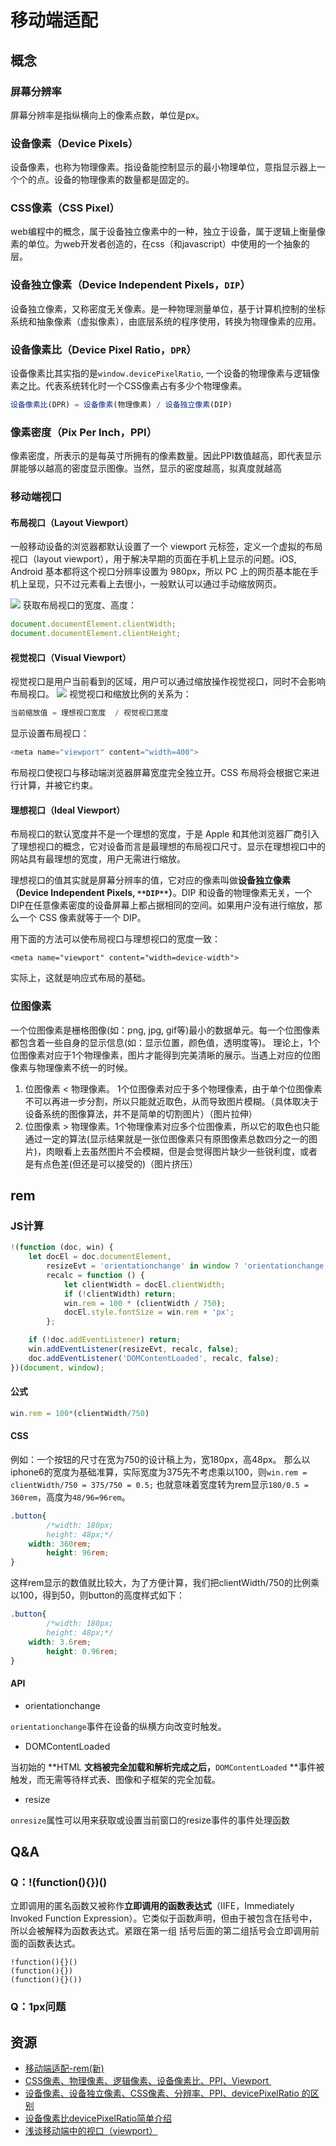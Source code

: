 # 移动端适配

## 概念

### 屏幕分辨率
屏幕分辨率是指纵横向上的像素点数，单位是px。

### 设备像素（Device Pixels）
设备像素，也称为物理像素。指设备能控制显示的最小物理单位，意指显示器上一个个的点。设备的物理像素的数量都是固定的。

### CSS像素（CSS Pixel）
web编程中的概念，属于设备独立像素中的一种，独立于设备，属于逻辑上衡量像素的单位。为web开发者创造的，在css（和javascript）中使用的一个抽象的层。

### 设备独立像素（Device Independent Pixels，`DIP`）
设备独立像素，又称密度无关像素。是一种物理测量单位，基于计算机控制的坐标系统和抽象像素（虚拟像素），由底层系统的程序使用，转换为物理像素的应用。

### 设备像素比（Device Pixel Ratio，`DPR`）
设备像素比其实指的是`window.devicePixelRatio`, 一个设备的物理像素与逻辑像素之比。代表系统转化时一个CSS像素占有多少个物理像素。
```javascript
设备像素比(DPR) = 设备像素(物理像素) / 设备独立像素(DIP)
```

### 像素密度（Pix Per Inch，PPI）
像素密度，所表示的是每英寸所拥有的像素数量。因此PPI数值越高，即代表显示屏能够以越高的密度显示图像。当然，显示的密度越高，拟真度就越高

### 移动端视口

#### 布局视口（Layout Viewport）
一般移动设备的浏览器都默认设置了一个 viewport 元标签，定义一个虚拟的布局视口（layout viewport），用于解决早期的页面在手机上显示的问题。iOS, Android 基本都将这个视口分辨率设置为 980px，所以 PC 上的网页基本能在手机上呈现，只不过元素看上去很小，一般默认可以通过手动缩放网页。

![](https://cdn.nlark.com/yuque/0/2021/png/553597/1611070713074-282f5562-d495-4058-a97a-826c8f01c5d9.png#align=left&display=inline&height=285&margin=%5Bobject%20Object%5D&originHeight=285&originWidth=336&size=0&status=done&style=none&width=336)
获取布局视口的宽度、高度：
```javascript
document.documentElement.clientWidth;
document.documentElement.clientHeight;
```

#### 视觉视口（Visual Viewport）
视觉视口是用户当前看到的区域，用户可以通过缩放操作视觉视口，同时不会影响布局视口。
![](https://cdn.nlark.com/yuque/0/2021/png/553597/1611070801886-c79c88e5-af11-41bd-bf62-0887b058d4bb.png#align=left&display=inline&height=292&margin=%5Bobject%20Object%5D&originHeight=292&originWidth=323&size=0&status=done&style=none&width=323)
视觉视口和缩放比例的关系为：
```javascript
当前缩放值 = 理想视口宽度  / 视觉视口宽度
```
显示设置布局视口：
```javascript
<meta name="viewport" content="width=400">
```
布局视口使视口与移动端浏览器屏幕宽度完全独立开。CSS 布局将会根据它来进行计算，并被它约束。

#### 理想视口（Ideal Viewport）
布局视口的默认宽度并不是一个理想的宽度，于是 Apple 和其他浏览器厂商引入了理想视口的概念，它对设备而言是最理想的布局视口尺寸。显示在理想视口中的网站具有最理想的宽度，用户无需进行缩放。

理想视口的值其实就是屏幕分辨率的值，它对应的像素叫做**设备独立像素（Device Independent Pixels, **`**DIP**`**）**。DIP 和设备的物理像素无关，一个 DIP在任意像素密度的设备屏幕上都占据相同的空间。如果用户没有进行缩放，那么一个 CSS 像素就等于一个 DIP。

用下面的方法可以使布局视口与理想视口的宽度一致：

```
<meta name="viewport" content="width=device-width">
```

实际上，这就是响应式布局的基础。

### 位图像素
一个位图像素是栅格图像(如：png, jpg, gif等)最小的数据单元。每一个位图像素都包含着一些自身的显示信息(如：显示位置，颜色值，透明度等)。
理论上，1个位图像素对应于1个物理像素，图片才能得到完美清晰的展示。当遇上对应的位图像素与物理像素不统一的时候。

1. 位图像素 < 物理像素。 1个位图像素对应于多个物理像素，由于单个位图像素不可以再进一步分割，所以只能就近取色，从而导致图片模糊。（具体取决于设备系统的图像算法，并不是简单的切割图片）（图片拉伸）
1. 位图像素 > 物理像素。1个物理像素对应多个位图像素，所以它的取色也只能通过一定的算法(显示结果就是一张位图像素只有原图像素总数四分之一的图片)，肉眼看上去虽然图片不会模糊，但是会觉得图片缺少一些锐利度，或者是有点色差(但还是可以接受的)（图片挤压）

## rem

### JS计算
```javascript
!(function (doc, win) {
    let docEl = doc.documentElement,
        resizeEvt = 'orientationchange' in window ? 'orientationchange' : 'resize',
        recalc = function () {
            let clientWidth = docEl.clientWidth;
            if (!clientWidth) return;
            win.rem = 100 * (clientWidth / 750);
            docEl.style.fontSize = win.rem + 'px';
        };

    if (!doc.addEventListener) return;
    win.addEventListener(resizeEvt, recalc, false);
    doc.addEventListener('DOMContentLoaded', recalc, false);
})(document, window);
```

#### 公式
```javascript
win.rem = 100*(clientWidth/750)
```

#### CSS
例如：一个按钮的尺寸在宽为750的设计稿上为，宽180px，高48px。
那么以iphone6的宽度为基础准算，实际宽度为375先不考虑乘以100，则`win.rem = clientWidth/750 = 375/750 = 0.5;` 也就意味着宽度转为rem显示`180/0.5 = 360rem`，高度为`48/96=96rem`。
```css
.button{
		/*width: 180px;
		height: 48px;*/
  	width: 360rem;
		height: 96rem;
}
```
这样rem显示的数值就比较大，为了方便计算，我们把clientWidth/750的比例乘以100，得到50，则button的高度样式如下：
```css
.button{
		/*width: 180px;
		height: 48px;*/
  	width: 3.6rem;
		height: 0.96rem;
}
```

#### API

- orientationchange

`orientationchange`事件在设备的纵横方向改变时触发。

- DOMContentLoaded

当初始的 **HTML **文档被完全加载和解析完成之后，**`DOMContentLoaded` **事件被触发，而无需等待样式表、图像和子框架的完全加载。

- resize

`onresize`属性可以用来获取或设置当前窗口的resize事件的事件处理函数

## Q&A

### Q：!(function(){})()
立即调用的匿名函数又被称作**立即调用的函数表达式**（IIFE，Immediately Invoked Function
Expression）。它类似于函数声明，但由于被包含在括号中，所以会被解释为函数表达式。紧跟在第一组
括号后面的第二组括号会立即调用前面的函数表达式。
```
!function(){}() 
(function(){})
(function(){}())
```

### Q：1px问题

## 资源

- [移动端适配-rem(新)](https://www.cnblogs.com/formercoding/p/13019629.html)
- [CSS像素、物理像素、逻辑像素、设备像素比、PPI、Viewport ](https://github.com/jawil/blog/issues/21)
- [设备像素、设备独立像素、CSS像素、分辨率、PPI、devicePixelRatio 的区别](https://zhuanlan.zhihu.com/p/68563760)
- [设备像素比devicePixelRatio简单介绍](https://www.zhangxinxu.top/wordpress/2012/08/window-devicepixelratio/)
- [浅谈移动端中的视口（viewport）](https://www.cnblogs.com/yuduxyz/p/9745962.html)
